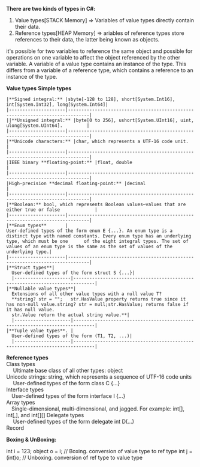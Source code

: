 **﻿There are two kinds of types in C#:**
  1) Value types[STACK Memory]      => Variables of value types directly contain their data. 
  2) Reference types[HEAP Memory]  => ariables of reference types store references to their data, the latter being known as objects.

it's possible for two variables to reference the same object and possible for operations on one variable to affect the object referenced by the other variable.
A variable of a value type contains an instance of the type. This differs from a variable of a reference type, which contains a reference to an instance of the type. 

**Value types**
  **Simple types**
  
    |**Signed integral:** |sbyte[-128 to 128], short[System.Int16], int[System.Int32], long[System.Int64]|
    |---------------------|------------------------------------------------------------------------------|
    ||**Unsigned integral:** |byte[0 to 256], ushort[System.UInt16], uint, ulong[System.UInt64].         |   
    |---------------------|------------------------------------------------------------------------------|
    |**Unicode characters:** |char, which represents a UTF-16 code unit.                                 |
    |---------------------|------------------------------------------------------------------------------|
    |IEEE binary **floating-point:** |float, double                                                      |
    |---------------------|------------------------------------------------------------------------------|
    |High-precision **decimal floating-point:** |decimal                                                 |
    |---------------------|------------------------------------------------------------------------------|
    |**Boolean:** bool, which represents Boolean values—values that are either true or false             |
    |---------------------|------------------------------------------------------------------------------|
    |**Enum types**       |
    User-defined types of the form enum E {...}. An enum type is a distinct type with named constants. Every enum type has an underlying type, which must be one      of the eight integral types. The set of values of an enum type is the same as the set of values of the underlying type.|
    |---------------------|------------------------------------------------------------------------------|
    |**Struct types**|
      User-defined types of the form struct S {...}|
      |---------------------|------------------------------------------------------------------------------|
    |**Nullable value types**|
      Extensions of all other value types with a null value T?
      **string? str = "";   str.HasValue property returns true since it has non-null value.string? str = null;str.HasValue; returns false if it has null value.
      str.Value return the actual string value.**|
      |---------------------|------------------------------------------------------------------------------|
    |**Tuple value types**. |
      User-defined types of the form (T1, T2, ...)|
      |---------------------|------------------------------------------------------------------------------|
  **Reference types**<br/>
    Class types<br/>
      &emsp; Ultimate base class of all other types: object<br/>
    Unicode strings: string, which represents a sequence of UTF-16 code units<br/>
     &emsp; User-defined types of the form class C {...}<br/>
    Interface types<br/>
      &emsp;User-defined types of the form interface I {...}<br/>
    Array types<br/>
      &emsp;Single-dimensional, multi-dimensional, and jagged. For example: int[], int[,], and int[][]
    Delegate types<br/>
     &emsp; User-defined types of the form delegate int D(...)<br/>
    Record<br/>


**Boxing & UnBoxing:**

int i = 123;
object o = i;    // Boxing.  conversion of value type to ref type
int j = (int)o;  // Unboxing. conversion of ref type to value type
